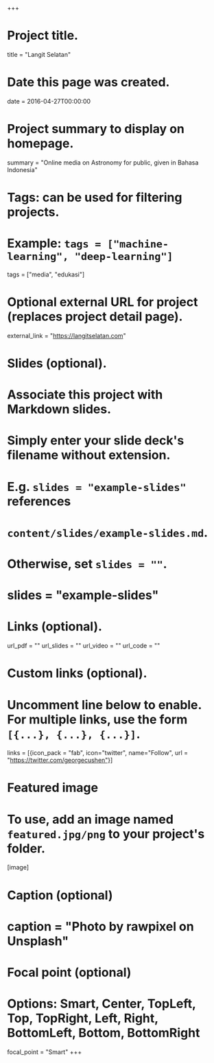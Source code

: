 +++
# Project title.
title = "Langit Selatan"

# Date this page was created.
date = 2016-04-27T00:00:00

# Project summary to display on homepage.
summary = "Online media on Astronomy for public, given in Bahasa Indonesia"

# Tags: can be used for filtering projects.
# Example: `tags = ["machine-learning", "deep-learning"]`
tags = ["media", "edukasi"]

# Optional external URL for project (replaces project detail page).
external_link = "https://langitselatan.com"

# Slides (optional).
#   Associate this project with Markdown slides.
#   Simply enter your slide deck's filename without extension.
#   E.g. `slides = "example-slides"` references 
#   `content/slides/example-slides.md`.
#   Otherwise, set `slides = ""`.
# slides = "example-slides"

# Links (optional).
url_pdf = ""
url_slides = ""
url_video = ""
url_code = ""

# Custom links (optional).
#   Uncomment line below to enable. For multiple links, use the form `[{...}, {...}, {...}]`.
links = [{icon_pack = "fab", icon="twitter", name="Follow", url = "https://twitter.com/georgecushen"}]

# Featured image
# To use, add an image named `featured.jpg/png` to your project's folder. 
[image]
  # Caption (optional)
  # caption = "Photo by rawpixel on Unsplash"
  
  # Focal point (optional)
  # Options: Smart, Center, TopLeft, Top, TopRight, Left, Right, BottomLeft, Bottom, BottomRight
  focal_point = "Smart"
+++


